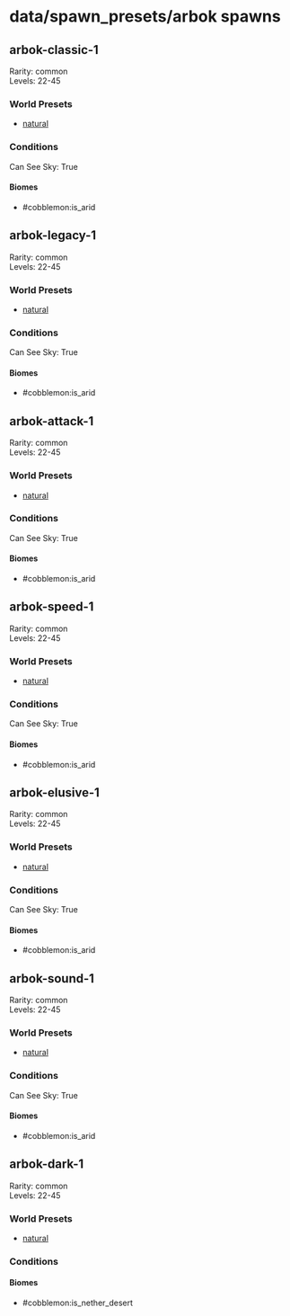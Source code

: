 # data/spawn_presets/arbok spawns  
  
## arbok-classic-1  
Rarity: common  
Levels: 22-45  
  
### World Presets  
* [natural](/data/world_presets/natural.md)  
  
### Conditions  
Can See Sky: True  
  
#### Biomes  
  * #cobblemon:is_arid
  
  
## arbok-legacy-1  
Rarity: common  
Levels: 22-45  
  
### World Presets  
* [natural](/data/world_presets/natural.md)  
  
### Conditions  
Can See Sky: True  
  
#### Biomes  
  * #cobblemon:is_arid
  
  
## arbok-attack-1  
Rarity: common  
Levels: 22-45  
  
### World Presets  
* [natural](/data/world_presets/natural.md)  
  
### Conditions  
Can See Sky: True  
  
#### Biomes  
  * #cobblemon:is_arid
  
  
## arbok-speed-1  
Rarity: common  
Levels: 22-45  
  
### World Presets  
* [natural](/data/world_presets/natural.md)  
  
### Conditions  
Can See Sky: True  
  
#### Biomes  
  * #cobblemon:is_arid
  
  
## arbok-elusive-1  
Rarity: common  
Levels: 22-45  
  
### World Presets  
* [natural](/data/world_presets/natural.md)  
  
### Conditions  
Can See Sky: True  
  
#### Biomes  
  * #cobblemon:is_arid
  
  
## arbok-sound-1  
Rarity: common  
Levels: 22-45  
  
### World Presets  
* [natural](/data/world_presets/natural.md)  
  
### Conditions  
Can See Sky: True  
  
#### Biomes  
  * #cobblemon:is_arid
  
  
## arbok-dark-1  
Rarity: common  
Levels: 22-45  
  
### World Presets  
* [natural](/data/world_presets/natural.md)  
  
### Conditions  
  
#### Biomes  
  * #cobblemon:is_nether_desert
  
